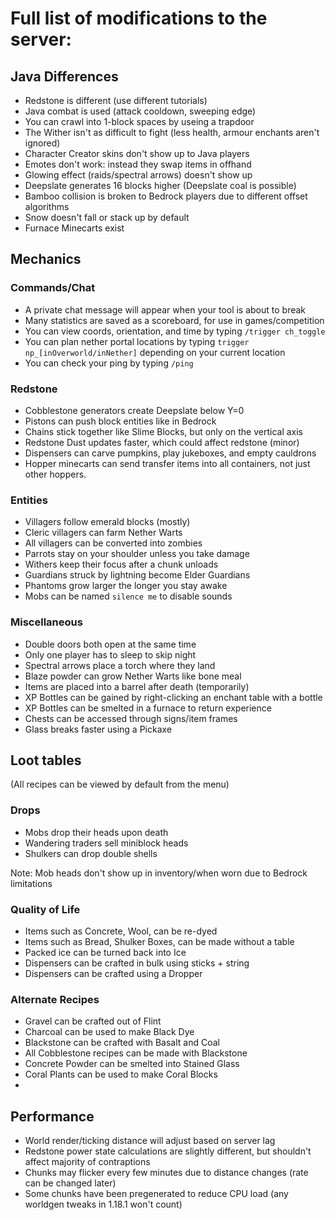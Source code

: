 # Full list of modifications to the server:

## Java Differences
- Redstone is different (use different tutorials)
- Java combat is used (attack cooldown, sweeping edge)
- You can crawl into 1-block spaces by useing a trapdoor
- The Wither isn't as difficult to fight (less health, armour enchants aren't ignored)
- Character Creator skins don't show up to Java players
- Emotes don't work: instead they swap items in offhand
- Glowing effect (raids/spectral arrows) doesn't show up
- Deepslate generates 16 blocks higher (Deepslate coal is possible)
- Bamboo collision is broken to Bedrock players due to different offset algorithms
- Snow doesn't fall or stack up by default
- Furnace Minecarts exist

## Mechanics
### Commands/Chat
- A private chat message will appear when your tool is about to break
- Many statistics are saved as a scoreboard, for use in games/competition
- You can view coords, orientation, and time by typing `/trigger ch_toggle`
- You can plan nether portal locations by typing `trigger np_[inOverworld/inNether]` depending on your current location
- You can check your ping by typing `/ping`
### Redstone
- Cobblestone generators create Deepslate below Y=0
- Pistons can push block entities like in Bedrock
- Chains stick together like Slime Blocks, but only on the vertical axis
- Redstone Dust updates faster, which could affect redstone (minor)
- Dispensers can carve pumpkins, play jukeboxes, and empty cauldrons
- Hopper minecarts can send transfer items into all containers, not just other hoppers.
### Entities
- Villagers follow emerald blocks (mostly)
- Cleric villagers can farm Nether Warts
- All villagers can be converted into zombies
- Parrots stay on your shoulder unless you take damage
- Withers keep their focus after a chunk unloads
- Guardians struck by lightning become Elder Guardians
- Phantoms grow larger the longer you stay awake
- Mobs can be named `silence me` to disable sounds
### Miscellaneous
- Double doors both open at the same time
- Only one player has to sleep to skip night
- Spectral arrows place a torch where they land
- Blaze powder can grow Nether Warts like bone meal
- Items are placed into a barrel after death (temporarily)
- XP Bottles can be gained by right-clicking an enchant table with a bottle
- XP Bottles can be smelted in a furnace to return experience
- Chests can be accessed through signs/item frames
- Glass breaks faster using a Pickaxe

## Loot tables
 (All recipes can be viewed by default from the menu)
### Drops
- Mobs drop their heads upon death
- Wandering traders sell miniblock heads
- Shulkers can drop double shells

Note: Mob heads don't show up in inventory/when worn due to Bedrock limitations
### Quality of Life
- Items such as Concrete, Wool, can be re-dyed
- Items such as Bread, Shulker Boxes, can be made without a table
- Packed ice can be turned back into Ice
- Dispensers can be crafted in bulk using sticks + string
- Dispensers can be crafted using a Dropper
### Alternate Recipes
- Gravel can be crafted out of Flint
- Charcoal can be used to make Black Dye
- Blackstone can be crafted with Basalt and Coal
- All Cobblestone recipes can be made with Blackstone
- Concrete Powder can be smelted into Stained Glass
- Coral Plants can be used to make Coral Blocks
- 
## Performance
- World render/ticking distance will adjust based on server lag
- Redstone power state calculations are slightly different, but shouldn't affect majority of contraptions
- Chunks may flicker every few minutes due to distance changes (rate can be changed later)
- Some chunks have been pregenerated to reduce CPU load (any worldgen tweaks in 1.18.1 won't count)
